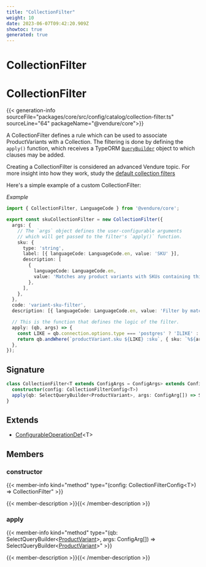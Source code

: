 ```yaml
---
title: "CollectionFilter"
weight: 10
date: 2023-06-07T09:42:20.909Z
showtoc: true
generated: true
---
```

<!-- This file was generated from the Vendure source. Do not modify. Instead, re-run the "docs:build" script -->

# CollectionFilter
<div class="symbol">


# CollectionFilter

{{< generation-info sourceFile="packages/core/src/config/catalog/collection-filter.ts" sourceLine="64" packageName="@vendure/core">}}

A CollectionFilter defines a rule which can be used to associate ProductVariants with a Collection.
The filtering is done by defining the `apply()` function, which receives a TypeORM
[`QueryBuilder`](https://typeorm.io/#/select-query-builder) object to which clauses may be added.

Creating a CollectionFilter is considered an advanced Vendure topic. For more insight into how
they work, study the [default collection filters](https://github.com/vendure-ecommerce/vendure/blob/master/packages/core/src/config/catalog/default-collection-filters.ts)

Here's a simple example of a custom CollectionFilter:

*Example*

```TypeScript
import { CollectionFilter, LanguageCode } from '@vendure/core';

export const skuCollectionFilter = new CollectionFilter({
  args: {
    // The `args` object defines the user-configurable arguments
    // which will get passed to the filter's `apply()` function.
    sku: {
      type: 'string',
      label: [{ languageCode: LanguageCode.en, value: 'SKU' }],
      description: [
        {
          languageCode: LanguageCode.en,
          value: 'Matches any product variants with SKUs containing this value',
        },
      ],
    },
  },
  code: 'variant-sku-filter',
  description: [{ languageCode: LanguageCode.en, value: 'Filter by matching SKU' }],

  // This is the function that defines the logic of the filter.
  apply: (qb, args) => {
    const LIKE = qb.connection.options.type === 'postgres' ? 'ILIKE' : 'LIKE';
    return qb.andWhere(`productVariant.sku ${LIKE} :sku`, { sku: `%${args.sku}%` });
  },
});
```

## Signature

```TypeScript
class CollectionFilter<T extends ConfigArgs = ConfigArgs> extends ConfigurableOperationDef<T> {
  constructor(config: CollectionFilterConfig<T>)
  apply(qb: SelectQueryBuilder<ProductVariant>, args: ConfigArg[]) => SelectQueryBuilder<ProductVariant>;
}
```
## Extends

 * <a href='/typescript-api/configurable-operation-def/#configurableoperationdef'>ConfigurableOperationDef</a>&#60;T&#62;


## Members

### constructor

{{< member-info kind="method" type="(config: CollectionFilterConfig&#60;T&#62;) => CollectionFilter"  >}}

{{< member-description >}}{{< /member-description >}}

### apply

{{< member-info kind="method" type="(qb: SelectQueryBuilder&#60;<a href='/typescript-api/entities/product-variant#productvariant'>ProductVariant</a>&#62;, args: ConfigArg[]) => SelectQueryBuilder&#60;<a href='/typescript-api/entities/product-variant#productvariant'>ProductVariant</a>&#62;"  >}}

{{< member-description >}}{{< /member-description >}}


</div>
